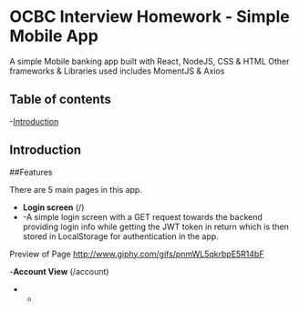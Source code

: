 # OCBC Interview Homework - Simple Mobile App

A simple Mobile banking app built with React, NodeJS, CSS & HTML
Other frameworks & Libraries used includes MomentJS & Axios

## Table of contents

-[Introduction](#Introduction)

## Introduction 

##Features

There are 5 main pages in this app.

- **Login screen** (/)
- -A simple login screen with a GET request towards the backend providing login info while getting the JWT token in return which is then stored in LocalStorage for authentication in the app.

Preview of Page
http://www.giphy.com/gifs/pnmWL5qkrbpE5R14bF

-**Account View** (/account)
- -

